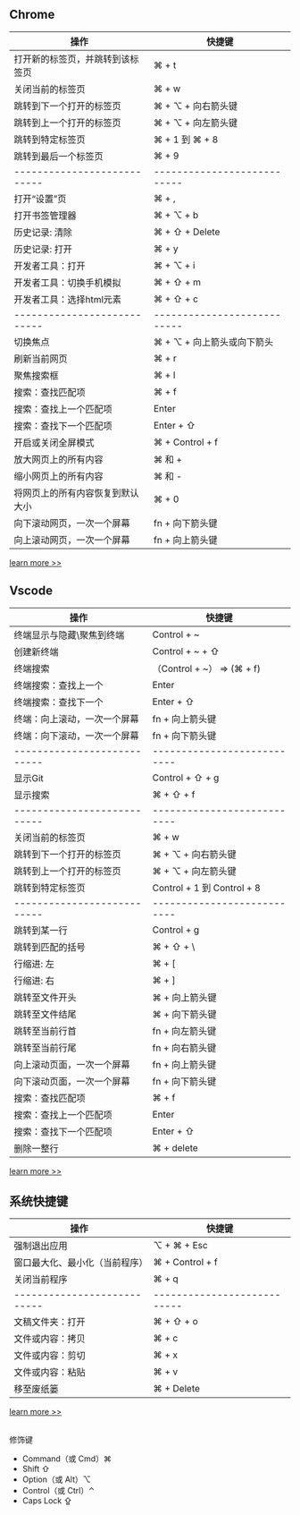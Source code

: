 


## Chrome
|操作|快捷键|
|-----|-----|
|打开新的标签页，并跳转到该标签页|⌘ + t|
|关闭当前的标签页|⌘ + w|
|跳转到下一个打开的标签页|⌘ + ⌥ + 向右箭头键|
|跳转到上一个打开的标签页|⌘ + ⌥ + 向左箭头键|
|跳转到特定标签页|⌘ + 1 到 ⌘ + 8|
|跳转到最后一个标签页|⌘ + 9|
|---------------------------|---------------------------|
|打开“设置”页|⌘ + ,|
|打开书签管理器|⌘ + ⌥ + b|
|历史记录: 清除|⌘ + ⇧ + Delete|
|历史记录: 打开|⌘ + y|
|开发者工具：打开|⌘ + ⌥ + i|
|开发者工具：切换手机模拟|⌘ + ⇧ + m|
|开发者工具：选择html元素|⌘ + ⇧ + c|
|---------------------------|---------------------------|
|切换焦点|⌘ + ⌥ + 向上箭头或向下箭头|
|刷新当前网页|⌘ + r|
|聚焦搜索框|⌘ + l|
|搜索：查找匹配项|⌘ + f|
|搜索：查找上一个匹配项|Enter|
|搜索：查找下一个匹配项|Enter + ⇧|
|开启或关闭全屏模式|⌘ + Control + f|
|放大网页上的所有内容|⌘ 和 +|
|缩小网页上的所有内容|⌘ 和 -|
|将网页上的所有内容恢复到默认大小|⌘ + 0|
|向下滚动网页，一次一个屏幕|fn + 向下箭头键|
|向上滚动网页，一次一个屏幕|fn + 向上箭头键|


[learn more >>](https://support.google.com/chrome/answer/157179?co=GENIE.Platform%3DDesktop&hl=zh-Hans)


## Vscode
|操作|快捷键|
|-----|-----|
|终端显示与隐藏\聚焦到终端|Control + ~|
|创建新终端|Control + ~ + ⇧|
|终端搜索|（Control + ~） => (⌘ + f)|
|终端搜索：查找上一个|Enter|
|终端搜索：查找下一个|Enter + ⇧|
|终端：向上滚动，一次一个屏幕|fn + 向上箭头键|
|终端：向下滚动，一次一个屏幕|fn + 向下箭头键|
|---------------------------|---------------------------|
|显示Git|Control + ⇧ + g|
|显示搜索|⌘ + ⇧ + f|
|---------------------------|---------------------------|
|关闭当前的标签页|⌘ + w|
|跳转到下一个打开的标签页|⌘ + ⌥ + 向右箭头键|
|跳转到上一个打开的标签页|⌘ + ⌥ + 向左箭头键|
|跳转到特定标签页|Control + 1 到 Control + 8|
|---------------------------|---------------------------|
|跳转到某一行|Control + g|
|跳转到匹配的括号|⌘ + ⇧ + \ |
|行缩进: 左|⌘ + [|
|行缩进: 右|⌘ + ]|
|跳转至文件开头|⌘ + 向上箭头键|
|跳转至文件结尾|⌘ + 向下箭头键|
|跳转至当前行首|fn + 向左箭头键|
|跳转至当前行尾|fn + 向右箭头键|
|向上滚动页面，一次一个屏幕|fn + 向上箭头键|
|向下滚动页面，一次一个屏幕|fn + 向下箭头键|
|搜索：查找匹配项|⌘ + f|
|搜索：查找上一个匹配项|Enter|
|搜索：查找下一个匹配项|Enter + ⇧|
|删除一整行|⌘ + delete|
[learn more >>](https://geek-docs.com/vscode/vscode-tutorials/vscode-code-debugger.html)




## 系统快捷键

|操作|快捷键|
|---|---|
|强制退出应用|⌥ + ⌘ + Esc|
|窗口最大化、最小化（当前程序）|⌘ + Control + f|
|关闭当前程序|⌘ + q|
|---------------------------|---------------------------|
|文稿文件夹：打开|⌘ + ⇧ + o|
|文件或内容：拷贝|⌘ + c|
|文件或内容：剪切|⌘ + x|
|文件或内容：粘贴|⌘ + v|
|移至废纸篓|⌘ + Delete|

[learn more >>](https://support.apple.com/zh-cn/HT201236)
<br><br>

修饰键
- Command（或 Cmd）⌘
- Shift ⇧
- Option（或 Alt）⌥
- Control（或 Ctrl）⌃
- Caps Lock ⇪
